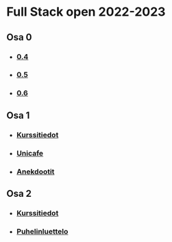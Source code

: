 # Full Stack open 2022-2023
## Osa 0
* ### [0.4](https://github.com/Mimi-ctrl/FullStack-2022/blob/main/osa0/0.4.md)
* ### [0.5](https://github.com/Mimi-ctrl/FullStack-2022/blob/main/osa0/0.5.md)
* ### [0.6](https://github.com/Mimi-ctrl/FullStack-2022/blob/main/osa0/0.6.md)
## Osa 1
* ### [Kurssitiedot](https://github.com/Mimi-ctrl/FullStack_2022-2023/tree/main/osa1/kurssitiedot)
* ### [Unicafe](https://github.com/Mimi-ctrl/FullStack_2022-2023/tree/main/osa1/unicafe)
* ### [Anekdootit](https://github.com/Mimi-ctrl/FullStack_2022-2023/tree/main/osa1/anekdootit)
## Osa 2
* ### [Kurssitiedot](https://github.com/Mimi-ctrl/FullStack_2022-2023/tree/main/osa2/kurssitiedot)
* ### [Puhelinluettelo](https://github.com/Mimi-ctrl/FullStack_2022-2023/tree/main/osa2/puhelinluettelo)
